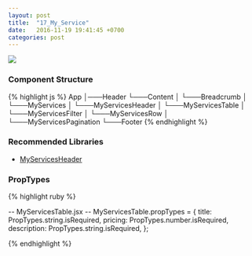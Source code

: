 ```yaml
---
layout: post
title:  "17_My_Service"
date:   2016-11-19 19:41:45 +0700
categories: post
---
```


<img src="{{ site.github.url }}/images/posts/2016-11-19/17_My_Service.jpg">

### Component Structure

{% highlight js %}
App
│───Header
└───Content
│   └───Breadcrumb
│   └───MyServices
│       └───MyServicesHeader
│       └───MyServicesTable
│           └───MyServicesFilter
│           └───MyServicesRow
│           └───MyServicesPagination
└───Footer
{% endhighlight %}

### Recommended Libraries

* [MyServicesHeader](https://jsfiddle.net/carlosrocha/xgde4uh0/)

### PropTypes

{% highlight ruby %}

-- MyServicesTable.jsx --
MyServicesTable.propTypes = {
  title: PropTypes.string.isRequired,
  pricing: PropTypes.number.isRequired,
  description: PropTypes.string.isRequired,
};

{% endhighlight %}
